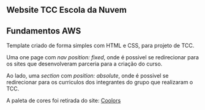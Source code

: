 ## Website TCC Escola da Nuvem
## Fundamentos AWS

Template criado de forma simples com HTML e CSS, para projeto de TCC.

Uma one page com _nav_ _position: fixed_, onde é possivel se redirecionar para os sites 
que desenvolveram parceria para a criação do curso. 

Ao lado, uma _section_ com _position: absolute_, onde é possivel se redirecionar para os 
curriculos dos integrantes do grupo que realizaram o TCC. 

A paleta de cores foi retirada do site: <a href = "https://coolors.co/palettes/trending" target="_blank">Coolors</a>
